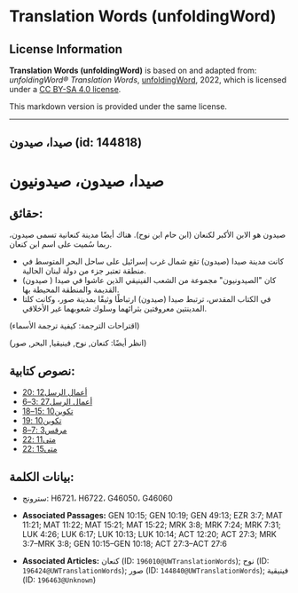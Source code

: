 # Translation Words (unfoldingWord)

## License Information

**Translation Words (unfoldingWord)** is based on and adapted from: _unfoldingWord® Translation Words_, [unfoldingWord](https://unfoldingword.org/utw), 2022, which is licensed under a [CC BY-SA 4.0 license](https://creativecommons.org/licenses/by-sa/4.0/legalcode.en).

This markdown version is provided under the same license.



--------------------------------

## صيدا، صيدون (id: 144818)

صيدا، صيدون، صيدونيون
=====================

حقائق:
------

صيدون هو الابن الأكبر لكنعان (ابن حام ابن نوح). هناك أيضًا مدينة كنعانية تسمى صيدون، ربما سُميت على اسم ابن كنعان.

* كانت مدينة صيدا (صيدون) تقع شمال غرب إسرائيل على ساحل البحر المتوسط في منطقة تعتبر جزء من دولة لبنان الحالية.
* كان "الصيدونيون" مجموعة من الشعب الفينيقي الذين عاشوا في صيدا ( صيدون) القديمة والمنطقة المحيطة بها.
* في الكتاب المقدس، ترتبط صيدا (صيدون) ارتباطًا وثيقًا بمدينة صور، وكانت كلتا المدينتين معروفتين بثرائهما وسلوك شعوبهما غير الأخلاقي.

(اقتراحات الترجمة: كيفية ترجمة الأسماء)

(انظر أيضًا: كنعان, نوح, فينيقيا, البحر, صور)

نصوص كتابية:
------------

* [أعمال الرسل12 :20](https://ref.ly/Acts12:20)
* [أعمال الرسل27 :3–6](https://ref.ly/Acts27:3-Acts27:6)
* [تكوين10 :15–18](https://ref.ly/Gen10:15-Gen10:18)
* [تكوين10 :19](https://ref.ly/Gen10:19)
* [مرقس3 :7–8](https://ref.ly/Mark3:7-Mark3:8)
* [متى11 :22](https://ref.ly/Matt11:22)
* [متى15 :22](https://ref.ly/Matt15:22)

بيانات الكلمة:
--------------

* سترونج: H6721، H6722، G46050، G46060

* **Associated Passages:** GEN 10:15; GEN 10:19; GEN 49:13; EZR 3:7; MAT 11:21; MAT 11:22; MAT 15:21; MAT 15:22; MRK 3:8; MRK 7:24; MRK 7:31; LUK 4:26; LUK 6:17; LUK 10:13; LUK 10:14; ACT 12:20; ACT 27:3; MRK 3:7–MRK 3:8; GEN 10:15–GEN 10:18; ACT 27:3–ACT 27:6
* **Associated Articles:** كنعان (ID: `196010@UWTranslationWords`); نوح (ID: `196424@UWTranslationWords`); صور (ID: `144840@UWTranslationWords`); فينيقية (ID: `196463@Unknown`)

